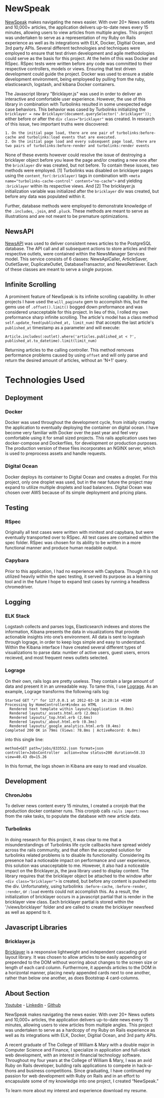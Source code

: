 # NewSpeak
[NewSpeak](http://www.thomasraddatz.com) makes navigating the news easier.  With over 20+ News outlets and 10,000+ articles, the application delivers up-to-date news every 15 minutes, allowing users to view articles from multiple angles. This project was undertaken to serve as a representation of my Ruby on Rails experience as well as its integrations with ELK, Docker, Digitial Ocean, and 3rd party APIs.  Several different technologies and techniques were employed to ensure that test driven development and agile methodologies could serve as the basis for this project. At the helm of this was Docker and RSpec. RSpec tests were written before any code was committed to their respective controllers, models or views. Ensuring that test driven development could guide the project. Docker was used to ensure a stable development environment, being employeed by pulling from the ruby, elasticsearch, logstash, and kibana Docker containers.

The Javascript library "Bricklayer.js" was used in order to deliver an interactive and comfortable user experience. However, the use of this library in combination with Turbolinks resulted in some unexpected edge case behaviors. This behavior was cased by Turbolinks initializing the `bricklayer = new Bricklayer(document.querySelector('.bricklayer'));` either before or after the `div class="bricklayer"` was created.  In research of this issue, two important truths were discovered:
```
1. On the initial page load, there are one pair of turbolinks:before-cache and turbolinks:load events that are executed.
2. On the initial page load and every subsequent page load, there are two pairs of turbolinks:before-render and turbolinks:render events
```
None of these events however could resolve the issue of destroying a bricklayer object before you leave the page and/or creating a new one after the `bricklayer` div was created, but not before.  To contain these issues, two methods were employed. [1] Turbolinks was disabled on bricklayer pages using the `content_for(:bricklayer)` tags in combination with `<meta name="turbolinks-cache-control" content="no-cache">` and yielding `:bricklayer` within its respective views. And [2] The bricklayer.js initialization variable was initialized after the `bricklayer` div was created, but before any data was populated within it.

Further, database methods were employed to demonstrate knowledge of the `.includes`, `.join`, and `.pluck`.  These methods are meant to serve as illustrations and are not meant to be premature optimizations.

## NewsAPI
[NewsAPI](https://newsapi.org/) was used to deliver consistent news articles to the PostgreSQL database. The API call and all subsequent actions to store articles and their respective outlets, were contained within the NewsManager Services model.  This service consists of 6 classes: NewsApiCaller, ArticleSaver, OutletSaver, DuplicateOutlet, DatabaseTransactor, and NewsRetriever. Each of these classes are meant to serve a single purpose.

## Infinite Scrolling
A prominent feature of NewSpeak is its infinite scrolling capability.  In other projects I have used the ```will_paginate``` gem to accomplish this, but the gems use of  ```.offset().limit()``` bogged down preformance and was considered unacceptable for this project. In lieu of this, I rolled my own preformance sharp infinite scrolling.  The article's model has a class method ```self.update_feed(published_at, limit_num)``` that accepts the last article's ```published_at``` timestamp as a parameter and will execute:
```
Article.includes(:outlet).where('articles.published_at < ?', published_at.to_datetime).limit(limit_num)
```
Returning articles to the calling controller.  This method removes performance problems caused by using ```offset``` and will only parse and return the desired amount of articles, without an 'N+1' query.

# Technologies Used
## Deployment
### Docker
Docker was used throughout the development cycle, from initially creating the application to eventually deploying the container on digital ocean.  I have become very familiar with Docker over the past year and feel very comfortable using it for small sized projects. This rails application uses two docker-compose and Dockerfiles, for development or production purposes.  The production version of these files incorporates an NGINX server, which is used to preprocess assets and handle requests.

### Digital Ocean
Docker deploys its container to Digital Ocean and creates a droplet.  For this project, only one droplet was used, but in the near future the project may expand to utilize multiple droplets and load balancers.  Digital Ocean was chosen over AWS because of its simple deployment and pricing plans.  

## Testing
### RSpec
Originally all test cases were written with minitest and capybara, but were eventually transported over to RSpec. All test cases are contained within the spec folder. RSpec was chosen for its ability to be written in a more functional manner and produce human readable output.

### Capybara
Prior to this application, I had no experience with Capybara.  Though it is not utilized heavily within the spec testing, it served its purpose as a learning tool and in the future I hope to expand test cases by running a headless chromedriver.

## Logging
### ELK Stack  
Logstash collects and parses logs, Elasticsearch indexes and stores the information, Kibana presents the data in visualizations that provide actionable insights into one’s environment. All data is sent to logstash through lograge, in order to keep logs simple and easy to understand.  Within the Kibana interface I have created several different types of visualizations to parse data: number of active users, guest users, errors recieved, and most frequent news outlets selected.

### Lograge
On their own, rails logs are pretty useless.  They contain a large amount of data and present it in an unreadable way.  To tame this, I use [Lograge](https://github.com/roidrage/lograge).  As an example, Lograge transforms the following rails log:
```
Started GET "/" for 127.0.0.1 at 2012-03-10 14:28:14 +0100
Processing by HomeController#index as HTML
  Rendered text template within layouts/application (0.0ms)
  Rendered layouts/_assets.html.erb (2.0ms)
  Rendered layouts/_top.html.erb (2.6ms)
  Rendered layouts/_about.html.erb (0.3ms)
  Rendered layouts/_google_analytics.html.erb (0.4ms)
Completed 200 OK in 79ms (Views: 78.8ms | ActiveRecord: 0.0ms)
```
into this single line:
```
method=GET path=/jobs/833552.json format=json controller=JobsController  action=show status=200 duration=58.33 view=40.43 db=15.26
```
In this format, the logs shown in Kibana are easy to read and visualize.

## Development
### ChronJobs
To deliver news content every 15 minutes, I created a cronjob that the production docker container runs.  This cronjob calls ```rails import:news``` from the rake tasks, to populate the database with new article data.  

### Turbolinks
In doing research for this project, it was clear to me that a misunderstandings of Turbolinks life cycle callbacks have spread widely across the rails community, and that often the accepted solution for turbolinks related problems is to disable its functionality. Considering its presence had a noticeable impact on performance and user experience, this solution was unacceptable to me.  However, it also had a noticeable impact on the Bricklayer.js, the java library used to display content.  The library requires that the bricklayer object be attached to the window after ```<div class="bricklayer">```   is created, but before any content is pushed into the div.  Unfortunately, using turbolinks ```:before-cache```, ```:before-render```, ```:render```, or ```:load``` events could not accomplish this. As a result, the initialization of bricklayer occurs in a javascript partial that is render in the bricklayer view class. Each bricklayer partial is stored within the '/views/bricklayer' folder and are called to create the bricklayer newsfeed as well as append to it.  

## Javascript Libraries
### Bricklayer.js
[Bricklayer](https://github.com/ademilter/bricklayer) is a responsive lightweight and independent cascading grid layout library.  It was chosen to allow articles to be easily appending or prepended to the DOM without worring about changes to the screen size or length of each card column. Furthermore, it appends articles to the DOM in a horizontal manner, placing newly appended cards next to one another, rather than below one another, as does Bootstrap 4 card-columns.

## About Section
[Youtube](https://www.youtube.com/channel/UC3OhPHBA5fj0JPSBoLxjoHw) - [Linkedin](https://www.linkedin.com/in/thomas-raddatz-2432949b/) - [Github](https://github.com/tnraddatz)

NewSpeak makes navigating the news easier.  With over 20+ News outlets and 10,000+ articles, the application delivers up-to-date news every 15 minutes, allowing users to view articles from multiple angles. This project was undertaken to serve as a hardcopy of my Ruby on Rails experience as well as its integrations with ELK, Docker, Digitial Ocean, and 3rd party APIs.

A recent graduate of The College of William & Mary with a double major in Computer Science and Finance, I specialize in application and full-stack web development, with an interest in financial technology software. Throughout my four years at the College of William & Mary, I was an avid Ruby on Rails developer, building rails applications to compete in hack-a-thons and business competitions. Since graduating, I have continued my passion for web development with Ruby on Rails and in an effort to encapsulate some of my knowledge  into one project, I created “NewSpeak.”  

To learn more about my interest and experience download my resume. 
